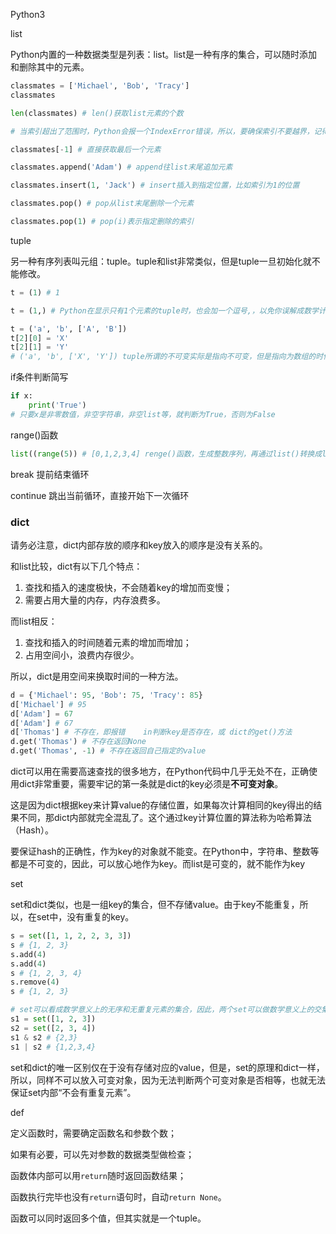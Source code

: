 Python3

list

Python内置的一种数据类型是列表：list。list是一种有序的集合，可以随时添加和删除其中的元素。

```python
classmates = ['Michael', 'Bob', 'Tracy']
classmates

len(classmates) # len()获取list元素的个数

# 当索引超出了范围时，Python会报一个IndexError错误，所以，要确保索引不要越界，记得最后一个元素的索引是len(classmates) - 1。 

classmates[-1] # 直接获取最后一个元素

classmates.append('Adam') # append往list末尾追加元素

classmates.insert(1, 'Jack') # insert插入到指定位置，比如索引为1的位置

classmates.pop() # pop从list末尾删除一个元素

classmates.pop(1) # pop(i)表示指定删除的索引

```



tuple

另一种有序列表叫元组：tuple。tuple和list非常类似，但是tuple一旦初始化就不能修改。

```python
t = (1) # 1

t = (1,) # Python在显示只有1个元素的tuple时，也会加一个逗号,，以免你误解成数学计算意义上的括号。

t = ('a', 'b', ['A', 'B'])
t[2][0] = 'X'
t[2][1] = 'Y'
# ('a', 'b', ['X', 'Y']) tuple所谓的不可变实际是指向不可变，但是指向为数组的时候，改变这个数组，并不会影响这个指向。
```



if条件判断简写

```python
if x:
    print('True')
# 只要x是非零数值，非空字符串，非空list等，就判断为True，否则为False
```



range()函数

```python
list((range(5)) # [0,1,2,3,4] renge()函数，生成整数序列，再通过list()转换成list
```



break 提前结束循环



continue 跳出当前循环，直接开始下一次循环



### dict

请务必注意，dict内部存放的顺序和key放入的顺序是没有关系的。

和list比较，dict有以下几个特点：

1. 查找和插入的速度极快，不会随着key的增加而变慢；
2. 需要占用大量的内存，内存浪费多。

而list相反：

1. 查找和插入的时间随着元素的增加而增加；
2. 占用空间小，浪费内存很少。

所以，dict是用空间来换取时间的一种方法。

```python
d = {'Michael': 95, 'Bob': 75, 'Tracy': 85}
d['Michael'] # 95
d['Adam'] = 67
d['Adam'] # 67
d['Thomas'] # 不存在，即报错    in判断key是否存在，或 dict的get()方法
d.get('Thomas') # 不存在返回None
d.get('Thomas', -1) # 不存在返回自己指定的value

```

dict可以用在需要高速查找的很多地方，在Python代码中几乎无处不在，正确使用dict非常重要，需要牢记的第一条就是dict的key必须是**不可变对象**。

这是因为dict根据key来计算value的存储位置，如果每次计算相同的key得出的结果不同，那dict内部就完全混乱了。这个通过key计算位置的算法称为哈希算法（Hash）。

要保证hash的正确性，作为key的对象就不能变。在Python中，字符串、整数等都是不可变的，因此，可以放心地作为key。而list是可变的，就不能作为key



set

set和dict类似，也是一组key的集合，但不存储value。由于key不能重复，所以，在set中，没有重复的key。

```python
s = set([1, 1, 2, 2, 3, 3])
s # {1, 2, 3}
s.add(4)
s.add(4)
s # {1, 2, 3, 4}
s.remove(4)
s # {1, 2, 3}

# set可以看成数学意义上的无序和无重复元素的集合，因此，两个set可以做数学意义上的交集、并集等操作
s1 = set([1, 2, 3])
s2 = set([2, 3, 4])
s1 & s2 # {2,3}
s1 | s2 # {1,2,3,4}
```

set和dict的唯一区别仅在于没有存储对应的value，但是，set的原理和dict一样，所以，同样不可以放入可变对象，因为无法判断两个可变对象是否相等，也就无法保证set内部“不会有重复元素”。



def

定义函数时，需要确定函数名和参数个数；

如果有必要，可以先对参数的数据类型做检查；

函数体内部可以用`return`随时返回函数结果；

函数执行完毕也没有`return`语句时，自动`return None`。

函数可以同时返回多个值，但其实就是一个tuple。